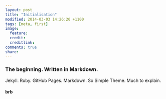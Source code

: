 ```yaml
---
layout: post
title: "Initialisation"
modified: 2014-03-03 14:26:20 +1100
tags: [meta, first]
image:
  feature: 
  credit: 
  creditlink: 
comments: true
share: 
---
```


### The beginning. Written in Markdown.
Jekyll. Ruby. GitHub Pages. Markdown. So Simple Theme. Much to explain. 

#### brb